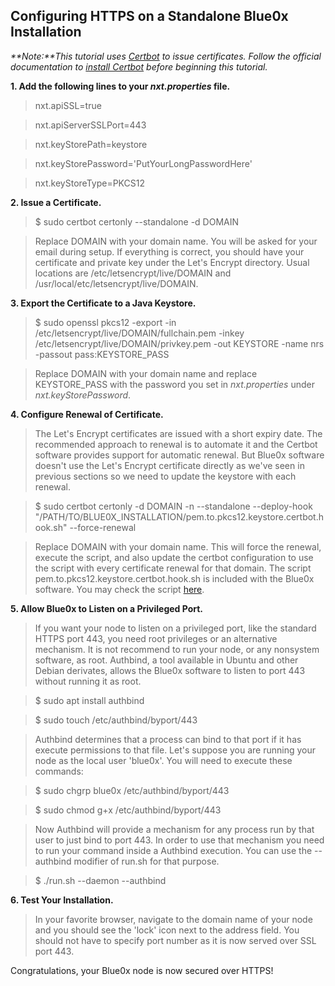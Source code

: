 ## **Configuring HTTPS on a Standalone Blue0x Installation** ##

_**Note:**This tutorial uses [Certbot](https://certbot.eff.org/) to issue certificates.
Follow the official documentation to [install Certbot](https://certbot.eff.org/instructions) before beginning this tutorial._

**1. Add the following lines to your _nxt.properties_ file.**

>nxt.apiSSL=true

>nxt.apiServerSSLPort=443

>nxt.keyStorePath=keystore

>nxt.keyStorePassword='PutYourLongPasswordHere'

>nxt.keyStoreType=PKCS12

**2. Issue a Certificate.**

>$ sudo certbot certonly --standalone -d DOMAIN

>Replace DOMAIN with your domain name. You will be asked for your email during setup.  If everything is correct, you should have your certificate and private key under the Let's Encrypt directory. Usual locations are /etc/letsencrypt/live/DOMAIN and /usr/local/etc/letsencrypt/live/DOMAIN.

**3. Export the Certificate to a Java Keystore.**

>$ sudo openssl pkcs12 -export -in /etc/letsencrypt/live/DOMAIN/fullchain.pem -inkey /etc/letsencrypt/live/DOMAIN/privkey.pem -out KEYSTORE -name nrs -passout pass:KEYSTORE_PASS

> Replace DOMAIN with your domain name and replace KEYSTORE_PASS with the password you set in _nxt.properties_ under _nxt.keyStorePassword_.

**4. Configure Renewal of Certificate.**

>The Let's Encrypt certificates are issued with a short expiry date. The recommended approach to renewal is to automate it and the Certbot software provides support for automatic renewal. But Blue0x software doesn't use the Let's Encrypt certificate directly as we've seen in previous sections so we need to update the keystore with each renewal.

>$ sudo certbot certonly -d DOMAIN -n --standalone --deploy-hook "/PATH/TO/BLUE0X_INSTALLATION/pem.to.pkcs12.keystore.certbot.hook.sh" --force-renewal

>Replace DOMAIN with your domain name. This will force the renewal, execute the script, and also update the certbot configuration to use the script with every certificate renewal for that domain.  The script pem.to.pkcs12.keystore.certbot.hook.sh is included with the Blue0x software.  You may check the script [here](renewal_script.md).

**5. Allow Blue0x to Listen on a Privileged Port.**

>If you want your node to listen on a privileged port, like the standard HTTPS port 443, you need root privileges or an alternative mechanism. It is not recommend to run your node, or any nonsystem software, as root.  Authbind, a tool available in Ubuntu and other Debian derivates, allows the Blue0x software to listen to port 443 without running it as root.

>$ sudo apt install authbind

>$ sudo touch /etc/authbind/byport/443

>Authbind determines that a process can bind to that port if it has execute permissions to that file. Let's suppose you are running your node as the local user 'blue0x'. You will need to execute these commands:

>$ sudo chgrp blue0x /etc/authbind/byport/443

>$ sudo chmod g+x /etc/authbind/byport/443

>Now Authbind will provide a mechanism for any process run by that user to just bind to port 443. In order to use that mechanism you need to run your command inside a Authbind execution. You can use the --authbind modifier of run.sh for that purpose.

>$ ./run.sh --daemon --authbind

**6. Test Your Installation.**

>In your favorite browser, navigate to the domain name of your node and you should see the 'lock' icon next to the address field.  You should not have to specify port number as it is now served over SSL port 443.

Congratulations, your Blue0x node is now secured over HTTPS!



